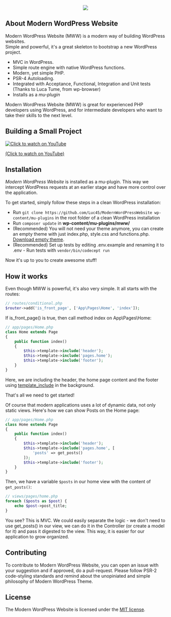 <p align="center"><img src="https://www.lucasbustamante.com.br/wp-content/uploads/2018/10/mww-logo.svg"></p>

## About Modern WordPress Website

Modern WordPress Website (MWW) is a modern way of building WordPress websites.<br/>
Simple and powerful, it's a great skeleton to bootstrap a new WordPress project.

- MVC in WordPress.
- Simple route engine with native WordPress functions.
- Modern, yet simple PHP.
- PSR-4 Autoloading.
- Integrated with Acceptance, Functional, Integration and Unit tests (Thanks to Luca Tume, from wp-browser)
- Installs as a *mu-plugin*

Modern WordPress Website (MWW) is great for experienced PHP developers using WordPress, and for intermediate developers who want to take their skills to the next level.

## Building a Small Project

[![Click to watch on YouTube](https://img.youtube.com/vi/avEukD0meAg/0.jpg)](https://www.youtube.com/watch?v=avEukD0meAg)

[(Click to watch on YouTube)](https://www.youtube.com/watch?v=avEukD0meAg)

## Installation

*Modern WordPress Website* is installed as a mu-plugin. This way we intercept WordPress requests at an earlier stage and have more control over the application.

To get started, simply follow these steps in a clean WordPress installation:

- Run `git clone https://github.com/Luc45/ModernWordPressWebsite wp-content/mu-plugins` in the root folder of a clean WordPress installation
- Run `composer update` in **wp-content/mu-plugins/mww/**
- (Recommended) You will not need your theme anymore, you can create an empty theme with just index.php, style.css and functions.php. [Download empty theme](https://github.com/Luc45/EmptyTheme/archive/master.zip).
- (Recommended) Set up tests by editing .env.example and renaming it to .env - Run tests with `vendor/bin/codecept run`

Now it's up to you to create awesome stuff!

## How it works

Even though MWW is powerful, it's also very simple. It all starts with the routes:

```php
// routes/conditional.php
$router->add('is_front_page', ['App\Pages\Home', 'index']);
```

If is_front_page() is true, then call method index on App\Pages\Home:

```php
// app/pages/Home.php
class Home extends Page
{
    public function index()
    {
        $this->template->include('header');
        $this->template->include('pages.home');
        $this->template->include('footer');
    }
}
```

Here, we are including the header, the home page content and the footer using [template_include](https://codex.wordpress.org/Plugin_API/Filter_Reference/template_include) in the background.

That's all we need to get started!

Of course that modern applications uses a lot of dynamic data, not only static views. Here's how we can show Posts on the Home page:

```php
// app/pages/Home.php
class Home extends Page
{
    public function index()
    {
        $this->template->include('header');
        $this->template->include('pages.home', [
            'posts' => get_posts()
        ]);
        $this->template->include('footer');
    }
}
```
Then, we have a variable `$posts` in our home view with the content of `get_posts()`:
```php
// views/pages/home.php
foreach ($posts as $post) {
    echo $post->post_title;
}
```

You see? This is MVC. We could easily separate the logic - we don't need to use get_posts() in our view, we can do it in the Controller (or create a model for it) and pass it digested to the view. This way, it is easier for our application to grow organized.

## Contributing

To contribute to Modern WordPress Website, you can open an issue with your suggestion and if approved, do a pull-request. Please follow PSR-2 code-styling standards and remind about the unopiniated and simple philosophy of Modern WordPress Theme.

## License

The Modern WordPress Website is licensed under the [MIT license](https://opensource.org/licenses/MIT).
